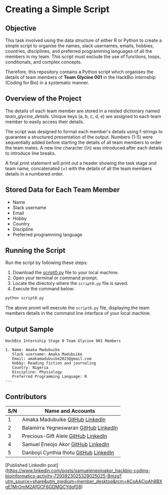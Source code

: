 # Creating a Simple Script
## Objective
This task involved using the data structure of either R or Python to create a simple script to organise the names, slack usernames, emails, hobbies, countries, disciplines, and preferred programming languages of all the members in my team. This script must exclude the use of functions, loops, conditionals, and complex concepts.

Therefore, this repository contains a Python script which organises the details of team members of **Team Glycine 001** in the HackBio internship (Coding for Bio) in a systematic manner.
## Overview of the Project
The details of each team member are stored in a nested dictionary named *team_glycine_details*. Unique keys (a, b, c, d, e) are assigned to each team member to easily access their details. 

The script was designed to format each member's details using f-strings to guarantee a structured presentation of the output. Numbers (1-5) were sequentially added before starting the details of all team members to order the team mates. A new line character (*\n*) was introduced after each details to introduce line breaks. 

A final print statement will print out a header showing the task stage and team name, concatenated (*+*) with the details of all the team members details in a numbered order.
## Stored Data for Each Team Member
- Name
- Slack username
- Email
- Hobby
- Country
- Discipline
- Preferred programming language
## Running the Script
Run the script by following these steps:

1. Download the [script0.py](https://github.com/SamuelEA25/HackBio-Coding-Internship/blob/main/Stage%200/script0.py) file to your local machine.
2. Open your terminal or command prompt.
3. Locate the directory where the `script0.py` file is saved.
4. Execute the command below:

```bash
python script0.py
```

The above promt will execute the `script0.py` file, displaying the team members details in the command line interface of your local machine.

## Output Sample

```
HackBio Internship Stage 0 Team Glycine 001 Members

1. Name: Amaka Madubuike
   Slack username: Amaka Madubuike
   Email: amakamadubuike2023@gmail.com
   Hobby: Reading fiction and journaling
   Country: Nigeria
   Discipline: Physiology
   Preferred Programming Language: R
---
```

## Contributors
| S/N | Name and Accounts                                                                                                                   |
|-----|-------------------------------------------------------------------------------------------------------------------------------------|
| 1   | Amaka Madubuike  [GitHub](https://github.com/Ace-all)  [LinkedIn](https://www.linkedin.com/in/amaka-madubuike-672370289/)           |
| 2   | Balamirra Yegneswaran  [GitHub](https://github.com/mirra-09)  [LinkedIn](https://www.linkedin.com/in/balamirra/)                    |
| 3   | Precious-Gift Alele  [GitHub](https://github.com/PliciousG)  [LinkedIn](https://www.linkedin.com/in/precious-giftalele/)            |
| 4   | Samuel Eneojo Akor  [GitHub](https://github.com/SamuelEA25)  [LinkedIn](https://www.linkedin.com/in/samueleneojoakor/)              |
| 5   | Danboyi Cynthia Ihotu  [GitHub](https://github.com/Drihotu)  [LinkedIn](https://www.linkedin.com/in/cynthia-danboyi-dvm-1514832b3/) |

[Published LinkedIn post] (https://www.linkedin.com/posts/samueleneojoakor_hackbio-coding-bioinformatics-activity-7293923025329025025-Bmzg?utm_source=share&utm_medium=member_desktop&rcm=ACoAACjoAh8BXgE1MrOmM2AfGCF6GDMQCYdqf08)
